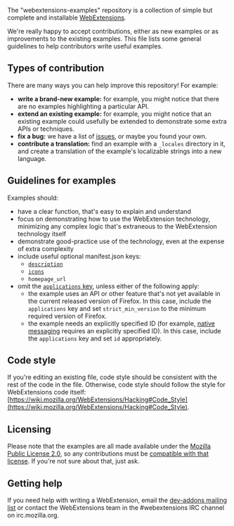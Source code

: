 
The "webextensions-examples" repository is a collection of simple but complete
and installable
[WebExtensions](https://developer.mozilla.org/en-US/Add-ons/WebExtensions).

We're really happy to accept contributions, either as new examples or as
improvements to the existing examples. This file lists some general guidelines
to help contributors write useful examples.

## Types of contribution

There are many ways you can help improve this repository! For example:

* **write a brand-new example:** for example, you might notice that there are no
examples highlighting a particular API.
* **extend an existing example:** for example,
you might notice that an existing example could usefully be extended to demonstrate some extra APIs or techniques.
* **fix a bug:** we have a list of [issues](https://github.com/mdn/webextensions-examples/issues),
or maybe you found your own.
* **contribute a translation:** find an example with a `_locales` directory in
it, and create a translation of the example's localizable strings into a new language.

## Guidelines for examples

Examples should:

* have a clear function, that's easy to explain and understand
* focus on demonstrating how to use the WebExtension technology, minimizing any
complex logic that's extraneous to the WebExtension technology itself
* demonstrate good-practice use of the technology, even at the expense of extra
complexity
* include useful optional manifest.json keys:
    * [`description`](https://developer.mozilla.org/en-US/Add-ons/WebExtensions/manifest.json/description)
    * [`icons`](https://developer.mozilla.org/en-US/Add-ons/WebExtensions/manifest.json/icons)
    * `homepage_url`
* omit the [`applications` key](https://developer.mozilla.org/en-US/Add-ons/WebExtensions/manifest.json/applications), unless either of the following apply:
    * the example uses an API or other feature that's not yet available in the current released version of Firefox. In this case, include the `applications` key and set `strict_min_version` to the minimum required version of Firefox.
    * the example needs an explicitly specified ID (for example, [native messaging](https://developer.mozilla.org/en-US/Add-ons/WebExtensions/Native_messaging) requires an explicitly specified ID). In this case, include the `applications` key and set `id` appropriately.

## Code style

If you're editing an existing file, code style should be consistent with the rest of the code in the file. Otherwise, code style should follow the style for WebExtensions code itself: [https://wiki.mozilla.org/WebExtensions/Hacking#Code_Style](https://wiki.mozilla.org/WebExtensions/Hacking#Code_Style).

## Licensing

Please note that the examples are all made available under the
[Mozilla Public License 2.0](https://github.com/mdn/webextensions-examples/blob/master/LICENSE),
so any contributions must be
[compatible with that license](https://www.mozilla.org/en-US/MPL/license-policy/).
If you're not sure about that, just ask.

## Getting help

If you need help with writing a WebExtension, email the [dev-addons mailing list](https://mail.mozilla.org/listinfo/dev-addons) or contact the
WebExtensions team in the #webextensions IRC channel on irc.mozilla.org.
